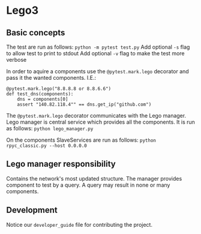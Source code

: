# Lego3
## Basic concepts
The test are run as follows:
```python -m pytest test.py```
Add optional `-s` flag to allow test to print to stdout
Add optional `-v` flag to make the test more verbose

In order to aquire a components use the `@pytest.mark.lego` decorator and pass it the wanted components. I.E.:
```
@pytest.mark.lego("8.8.8.8 or 8.8.6.6")
def test_dns(components):
    dns = components[0]
    assert "140.82.118.4"" == dns.get_ip("github.com")
```

The `@pytest.mark.lego` decorator communicates with the Lego manager.
Lego manager is central service which provides all the components.
It is run as follows:
```python lego_manager.py```

On the components SlaveServices are run as follows:
```python rpyc_classic.py --host 0.0.0.0```

## Lego manager responsibility
Contains the network's most updated structure.
The manager provides component to test by a query.
A query may result in none or many components.

## Development

Notice our `developer_guide` file for contributing the project.
